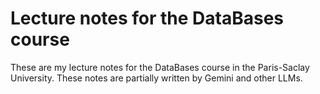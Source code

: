 # Lecture notes for the DataBases course

These are my lecture notes for the DataBases course in the Paris-Saclay University. These notes are partially written by Gemini and other LLMs.
